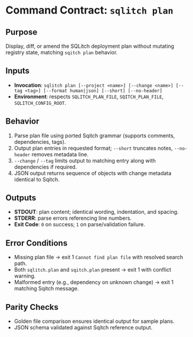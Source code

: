 # Command Contract: `sqlitch plan`

## Purpose
Display, diff, or amend the SQLitch deployment plan without mutating registry state, matching `sqitch plan` behavior.

## Inputs
- **Invocation**: `sqlitch plan [--project <name>] [--change <name>] [--tag <tag>] [--format human|json] [--short] [--no-header]`
- **Environment**: respects `SQLITCH_PLAN_FILE`, `SQITCH_PLAN_FILE`, `SQLITCH_CONFIG_ROOT`.

## Behavior
1. Parse plan file using ported Sqitch grammar (supports comments, dependencies, tags).
2. Output plan entries in requested format; `--short` truncates notes, `--no-header` removes metadata line.
3. `--change` / `--tag` limits output to matching entry along with dependencies if required.
4. JSON output returns sequence of objects with change metadata identical to Sqitch.

## Outputs
- **STDOUT**: plan content; identical wording, indentation, and spacing.
- **STDERR**: parse errors referencing line numbers.
- **Exit Code**: `0` on success; `1` on parse/validation failure.

## Error Conditions
- Missing plan file → exit 1 `Cannot find plan file` with resolved search path.
- Both `sqlitch.plan` and `sqitch.plan` present → exit 1 with conflict warning.
- Malformed entry (e.g., dependency on unknown change) → exit 1 matching Sqitch message.

## Parity Checks
- Golden file comparison ensures identical output for sample plans.
- JSON schema validated against Sqitch reference output.
